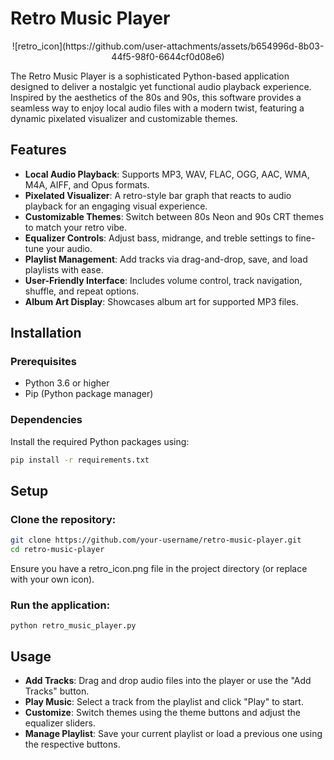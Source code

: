 # Retro Music Player
<center>
![retro_icon](https://github.com/user-attachments/assets/b654996d-8b03-44f5-98f0-6644cf0d08e6)
</center>

The Retro Music Player is a sophisticated Python-based application designed to deliver a nostalgic yet functional audio playback experience. Inspired by the aesthetics of the 80s and 90s, this software provides a seamless way to enjoy local audio files with a modern twist, featuring a dynamic pixelated visualizer and customizable themes.

## Features
- **Local Audio Playback**: Supports MP3, WAV, FLAC, OGG, AAC, WMA, M4A, AIFF, and Opus formats.
- **Pixelated Visualizer**: A retro-style bar graph that reacts to audio playback for an engaging visual experience.
- **Customizable Themes**: Switch between 80s Neon and 90s CRT themes to match your retro vibe.
- **Equalizer Controls**: Adjust bass, midrange, and treble settings to fine-tune your audio.
- **Playlist Management**: Add tracks via drag-and-drop, save, and load playlists with ease.
- **User-Friendly Interface**: Includes volume control, track navigation, shuffle, and repeat options.
- **Album Art Display**: Showcases album art for supported MP3 files.

## Installation
### Prerequisites
- Python 3.6 or higher
- Pip (Python package manager)

### Dependencies
Install the required Python packages using:
```bash
pip install -r requirements.txt
```

## Setup
### Clone the repository:
```bash
git clone https://github.com/your-username/retro-music-player.git
cd retro-music-player
```

Ensure you have a retro_icon.png file in the project directory (or replace with your own icon).

### Run the application:
``` 
python retro_music_player.py
```

## Usage
- **Add Tracks**: Drag and drop audio files into the player or use the "Add Tracks" button.
- **Play Music**: Select a track from the playlist and click "Play" to start.
- **Customize**: Switch themes using the theme buttons and adjust the equalizer sliders.
- **Manage Playlist**: Save your current playlist or load a previous one using the respective buttons.
